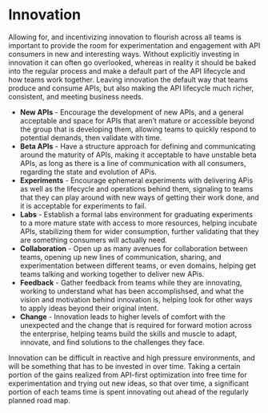 # Innovation
Allowing for, and incentivizing innovation to flourish across all teams is important to provide the room for experimentation and engagement with API consumers in new and interesting ways. Without explicitly investing in innovation it can often go overlooked, whereas in reality it should be baked into the regular process and make a default part of the API lifecycle and how teams work together. Leaving innovation the default way that teams produce and consume APIs, but also making the API lifecycle much richer, consistent, and meeting business needs.

- **New APIs** - Encourage the development of new APIs, and a general acceptable and space for APIs that aren’t mature or accessible beyond the group that is developing them, allowing teams to quickly respond to potential demands, then validate with time.
- **Beta APIs** - Have a structure approach for defining and communicating around the maturity of APIs, making it acceptable to have unstable beta APIs, as long as there is a line of communication with all consumers, regarding the state and evolution of APis.
- **Experiments** - Encourage ephemeral experiments with delivering APis as well as the lifecycle and operations behind them, signaling to teams that they can play around with new ways of getting their work done, and it is acceptable for experiments to fail. 
- **Labs** - Establish a formal labs environment for graduating experiments to a more mature state with access to more resources, helping incubate APIs, stabilizing them for wider consumption, further validating that they are something consumers will actually need.
- **Collaboration** - Open up as many avenues for collaboration between teams, opening up new lines of communication, sharing, and experimentation between different teams, or even domains, helping get teams talking and working together to deliver new APis.
- **Feedback** - Gather feedback from teams while they are innovating, working to understand what has been accomplishsed, and what the vision and motivation behind innovation is, helping look for other ways to apply ideas beyond their original intent.
- **Change** - Innovation leads to higher levels of comfort with the unexpected and the change that is required for forward motion across the enterprise, helping teams build the skills and muscle to adapt, innovate, and find solutions to the challenges they face.

Innovation can be difficult in reactive and high pressure environments, and will be something that has to be invested in over time. Taking a certain portion of the gains realized from API-first optimization into free time for experimentation and trying out new ideas, so that over time, a significant portion of each teams time is spent innovating out ahead of the regularly planned road map.
